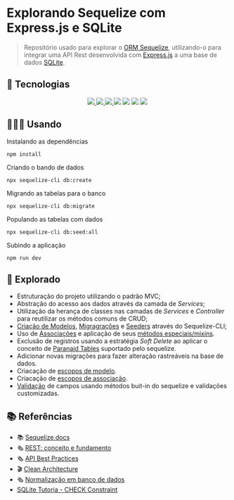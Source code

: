 # Explorando Sequelize com Express.js e SQLite

> Repositório usado para explorar o [ORM Sequelize](https://sequelize.org/), utilizando-o para integrar uma API Rest desenvolvida com [Express.js](https://expressjs.com/) a uma base de dados [SQLite](https://www.sqlite.org/).


## 🤖 Tecnologias

<div align="center">
  <a href='https://nodejs.org/' target='_blank'><img src="https://img.shields.io/badge/Node.js-white?style=for-the-badge&logo=node.js&logoColor=green">
  <img src="https://img.shields.io/badge/JavaScript-F7DF1E?style=for-the-badge&logo=javascript&logoColor=black">
  <a href='https://expressjs.com/en/starter/installing.html target='_blank'><img src="https://img.shields.io/badge/Express-1572B6?style=for-the-badge&logo=express&logoColor=white">
  <a href='https://www.alura.com.br/artigos/sqlite-da-instalacao-ate-primeira-tabela' target='_blank'><img src="https://img.shields.io/badge/SQLite-F6F5F2?style=for-the-badge&logo=sqlite&logoColor=blue"/></a>
  <a href='https://sequelize.org/docs/v6/getting-started/' target='_blank'><img src="https://img.shields.io/badge/Sequelize-52B0E7?style=for-the-badge&logo=sequelize&logoColor=white"/></a>
  <a href='https://nodemon.io/' target='_blank'><img src="https://img.shields.io/badge/Nodemon-76D04B?style=for-the-badge&logo=nodemon&logoColor=white"/></a>
  <a href='https://eslint.org/' target='_blank'><img src="https://img.shields.io/badge/Code Style-eslint-ff69b4.svg?style=for-the-badge&logo=eslint"></a>
</div>


## 🧑🏽‍💻 Usando

Instalando as dependências
```shell
npm install
```

Criando o bando de dados
```shell
npx sequelize-cli db:create
```

Migrando as tabelas para o banco
```shell
npx sequelize-cli db:migrate
```

Populando as tabelas com dados
```shell
npx sequelize-cli db:seed:all
```

Subindo a aplicação
```shell
npm run dev
```


## 🔎 Explorado 

- Estruturação do projeto utilizando o padrão MVC;
- Abstração do acesso aos dados através da camada de _Services_;
- Utilização da herança de classes nas camadas de _Services_ e _Controller_ para reutilizar os métodos comuns de CRUD;
- [Criação de Modelos](https://sequelize.org/docs/v6/other-topics/migrations/#creating-the-first-model-and-migration), [Migragrações](https://sequelize.org/docs/v6/other-topics/migrations/) e [Seeders](https://sequelize.org/docs/v6/other-topics/migrations/#creating-the-first-seed) através do Sequelize-CLI;
- Uso de [Associações](https://sequelize.org/docs/v6/core-concepts/assocs/) e aplicação de seus [métodos especiais/mixins](https://sequelize.org/docs/v6/core-concepts/assocs/#special-methodsmixins-added-to-instances).
- Exclusão de registros usando a estratégia *Soft Delete* ao aplicar o conceito de [Paranaid Tables](https://sequelize.org/docs/v6/core-concepts/paranoid) suportado pelo sequelize.
- Adicionar novas migrações para fazer alteração rastreáveis na base de dados.
- Criacação de [escopos de modelo](https://sequelize.org/docs/v6/other-topics/scopes/).
- Criacação de [escopos de associação](https://sequelize.org/docs/v6/advanced-association-concepts/association-scopes/).
- [Validação](https://sequelize.org/docs/v6/core-concepts/validations-and-constraints/) de campos usando métodos buit-in do sequelize e validações customizadas.


## 📚 Referências
- 📚 [Sequelize docs](https://sequelize.org/docs/v6/)
- 🗞️ [REST: conceito e fundamento](https://www.alura.com.br/artigos/rest-conceito-e-fundamentos?_gl=1*1afry39*_ga*NzQ2MzgwODAwLjE3MTEyMjQ1NDA.*_ga_1EPWSW3PCS*MTcxNDc2OTY5NC45OS4xLjE3MTQ3NzAyMDguMC4wLjA.*_fplc*WERlTTljV0tqQ3FBVFRMeTQ5OEVGckxMY3FTSHZGaFhJbTcycEFrOTluYSUyRjhDaURvcEclMkZSbWlOZW80R2hocXNQQW50OEFlJTJCSyUyRmZCSUVpd3cxTlZRRTlRMEVCYmRyZkFGYVRlJTJGOG5DQjNQMiUyRjhsOTNkMjNvenRodjV1R2tRJTNEJTNE)
- 🗞️ [API Best Practices](https://www.sitepoint.com/build-restful-apis-best-practices/)
- 🎬 [Clean Architecture](https://cursos.alura.com.br/extra/alura-mais/clean-architecture-arquitetura-limpa-o-que-e--c204)
- 🗞️ [Normalização em banco de dados](https://www.alura.com.br/artigos/normalizacao-banco-de-dados-estrutura?_gl=1*wcsgsi*_ga*NzQ2MzgwODAwLjE3MTEyMjQ1NDA.*_ga_1EPWSW3PCS*MTcxNDc0ODgyMC45Ny4xLjE3MTQ3NDkzNzEuMC4wLjA.*_fplc*eVFSQUhObnJMY2YxYTIlMkZrNTRoS2R5MnFoOUpKdUI1ZTVCR1glMkJ4V3AxbFNqMjBhODdBN1NkaDlWNmpWaEV5QzNiTkFaZFh4OHRjUGhvWmNWYUVFRDJVeTVLdGNzck9sNyUyRko2M29NV2N6UlI1Wk9UczlES3c4U3U0VlZxQ1JRJTNEJTNE)
- [SQLite Tutoria - CHECK Constraint](https://www.sqlitetutorial.net/sqlite-check-constraint/)
